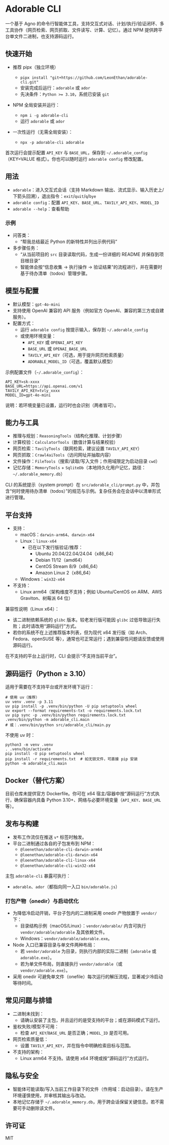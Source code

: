 # Adorable CLI

一个基于 Agno 的命令行智能体工具，支持交互式对话、计划/执行/验证闭环、多工具协作（网页检索、网页抓取、文件读写、计算、记忆）。通过 NPM 提供跨平台单文件二进制，也支持源码运行。

## 快速开始

- 推荐 pipx（独立环境）
  - `pipx install "git+https://github.com/LeonEthan/adorable-cli.git"`
  - 安装完成后运行：`adorable` 或 `ador`
  - 先决条件：`Python >= 3.10`，系统已安装 `git`

- NPM 全局安装并运行：
  - `npm i -g adorable-cli`
  - 运行 `adorable` 或 `ador`
- 一次性运行（无需全局安装）：
  - `npx -p adorable-cli adorable`

首次运行会提示配置 `API_KEY` 与 `BASE_URL`，保存到 `~/.adorable_config`（KEY=VALUE 格式）。你也可以随时运行 `adorable config` 修改配置。

## 用法

- `adorable`：进入交互式会话（支持 Markdown 输出、流式显示、输入历史上/下箭头回溯），退出指令：`exit`/`quit`/`q`/`bye`
- `adorable config`：配置 `API_KEY`、`BASE_URL`、`TAVILY_API_KEY`、`MODEL_ID`
- `adorable --help`：查看帮助

### 示例

- 问答类：
  - “帮我总结最近 Python 的新特性并列出示例代码”
- 多步骤任务：
  - “从当前项目的 `src` 目录读取代码，生成一份详细的 README 并保存到项目根目录”
  - 智能体会按“信息收集 → 执行操作 → 验证结果”的流程进行，并在需要时基于待办清单（todos）管理步骤。

## 模型与配置

- 默认模型：`gpt-4o-mini`
- 支持使用 OpenAI 兼容的 API 服务（例如官方 OpenAI、兼容的第三方或自建服务）。
- 配置方式：
  - 运行 `adorable config` 按提示输入，保存到 `~/.adorable_config`
  - 或使用环境变量：
    - `API_KEY` 或 `OPENAI_API_KEY`
    - `BASE_URL` 或 `OPENAI_BASE_URL`
    - `TAVILY_API_KEY`（可选，用于提升网页检索质量）
    - `ADORABLE_MODEL_ID`（可选，覆盖默认模型）

示例配置文件（`~/.adorable_config`）：

```
API_KEY=sk-xxxx
BASE_URL=https://api.openai.com/v1
TAVILY_API_KEY=tvly_xxxx
MODEL_ID=gpt-4o-mini
```

说明：若环境变量已设置，运行时也会识别（两者皆可）。

## 能力与工具

- 推理与规划：`ReasoningTools`（结构化推理、计划步骤）
- 计算校验：`CalculatorTools`（数值计算与结果校验）
- 网页检索：`TavilyTools`（联网检索，建议设置 `TAVILY_API_KEY`）
- 网页抓取：`Crawl4aiTools`（访问网址并抽取内容）
- 文件操作：`FileTools`（搜索/读取/写入文件；作用域限定为启动目录 `cwd`）
- 记忆存储：`MemoryTools` + `SqliteDb`（本地持久化用户记忆，路径：`~/.adorable_memory.db`）

CLI 的系统提示（system prompt）在 `src/adorable_cli/prompt.py` 中，并包含“何时使用待办清单（todos）”的规范与示例。复杂任务会在会话中以清单形式进行管理。

## 平台支持

- 支持：
  - macOS：`darwin-arm64`、`darwin-x64`
  - Linux：`linux-x64`
    - 已在以下发行版验证/推荐：
      - Ubuntu 20.04/22.04/24.04（x86_64）
      - Debian 11/12（amd64）
      - CentOS Stream 8/9（x86_64）
      - Amazon Linux 2（x86_64）
  - Windows：`win32-x64`
- 不支持：
  - Linux arm64（架构维度不支持；例如 Ubuntu/CentOS on ARM、AWS Graviton、树莓派 64 位）

兼容性说明（Linux x64）：

- 该二进制依赖系统的 `glibc` 版本。较老发行版可能因 `glibc` 过低导致运行失败；此时请改用“源码运行”方式。
- 若你的系统不在上述推荐版本列表，但为现代 x64 发行版（如 Arch、Fedora、openSUSE 等），通常也可正常运行；遇到兼容性问题请反馈或使用源码运行。

在不支持的平台上运行时，CLI 会提示“不支持当前平台”。

## 源码运行（Python ≥ 3.10）

适用于需要在不支持平台或开发环境下运行：

```
# 使用 uv（推荐）
uv venv .venv -p 3.11
uv pip install -p .venv/bin/python -U pip setuptools wheel
uv export --format requirements-txt -o requirements.lock.txt
uv pip sync -p .venv/bin/python requirements.lock.txt
.venv/bin/python -m adorable_cli.main
# 或：.venv/bin/python src/adorable_cli/main.py
```

不使用 uv 时：

```
python3 -m venv .venv
. .venv/bin/activate
pip install -U pip setuptools wheel
pip install -r requirements.txt  # 如无锁文件，可直接 pip 安装
python -m adorable_cli.main
```

## Docker（替代方案）

目前仓库未提供官方 Dockerfile。你可在 x64 宿主/容器中按“源码运行”方式执行，确保容器内具备 Python 3.10+、网络与必要环境变量（`API_KEY`、`BASE_URL` 等）。

## 发布与构建

- 发布工作流仅在推送 `v*` 标签时触发。
- 平台二进制通过各自的子包发布到 NPM：
  - `@loenethan/adorable-cli-darwin-arm64`
  - `@loenethan/adorable-cli-darwin-x64`
  - `@loenethan/adorable-cli-linux-x64`
  - `@loenethan/adorable-cli-win32-x64`

主包 `adorable-cli` 暴露可执行：

- `adorable`、`ador`（都指向同一入口 `bin/adorable.js`）

### 打包产物（onedir）与启动优化

- 为降低冷启动开销，平台子包内的二进制采用 onedir 产物放置于 `vendor/` 下：
  - 目录结构示例（macOS/Linux）：`vendor/adorable/` 内含可执行 `vendor/adorable/adorable` 及其依赖文件。
  - Windows：`vendor/adorable/adorable.exe`。
- Node 入口已兼容目录与单文件两种布局：
  - 若 `vendor/adorable` 为目录，则执行内部的实际二进制（`adorable` 或 `adorable.exe`）。
  - 若为单文件布局，则直接执行 `vendor/adorable`（或 `vendor/adorable.exe`）。
- 采用 onedir 可避免单文件（onefile）每次运行的解压流程，显著减少冷启动等待时间。

## 常见问题与排错

- 二进制未找到：
  - 请确认安装了主包，并且运行的是受支持的平台；或在源码模式下运行。
- 鉴权失败/模型不可用：
  - 检查 `API_KEY`/`BASE_URL` 是否正确；`MODEL_ID` 是否可用。
- 网页检索质量低：
  - 设置 `TAVILY_API_KEY`，并在指令中明确检索目标与范围。
- 不支持的架构：
  - Linux arm64 不支持。请使用 x64 环境或按“源码运行”方式运行。

## 隐私与安全

- 智能体可能读取/写入当前工作目录下的文件（作用域：启动目录）。请在生产环境谨慎使用，并审核其输出与改动。
- 本地记忆存储于 `~/.adorable_memory.db`，用于跨会话保留关键信息。若不需要可手动删除该文件。

## 许可证

MIT